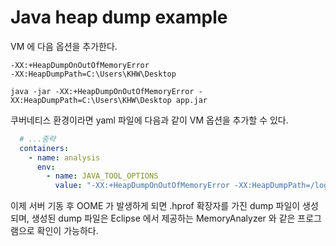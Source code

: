 # Java heap dump example

VM 에 다음 옵션을 추가한다.

```
-XX:+HeapDumpOnOutOfMemoryError
-XX:HeapDumpPath=C:\Users\KHW\Desktop
```

```
java -jar -XX:+HeapDumpOnOutOfMemoryError -XX:HeapDumpPath=C:\Users\KHW\Desktop app.jar
``` 


쿠버네티스 환경이라면 yaml 파일에 다음과 같이 VM 옵션을 추가할 수 있다.

```yaml
  # ...중략
  containers:
    - name: analysis
      env:
        - name: JAVA_TOOL_OPTIONS
          value: "-XX:+HeapDumpOnOutOfMemoryError -XX:HeapDumpPath=/log/heap.hprof"
```

이제 서버 기동 후 OOME 가 발생하게 되면 .hprof 확장자를 가진 dump 파일이 생성되며, 생성된 dump 파일은 Eclipse 에서 제공하는 MemoryAnalyzer 와 같은 프로그램으로 확인이 가능하다.

